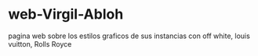 # web-Virgil-Abloh
pagina web sobre los estilos graficos de sus instancias con off white, louis vuitton, Rolls Royce
